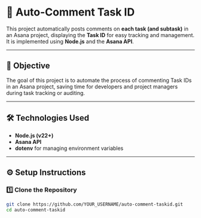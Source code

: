 # 🧠 Auto-Comment Task ID

This project automatically posts comments on **each task (and subtask)** in an Asana project, displaying the **Task ID** for easy tracking and management.  
It is implemented using **Node.js** and the **Asana API**.

---

## 🚀 Objective
The goal of this project is to automate the process of commenting Task IDs in an Asana project, saving time for developers and project managers during task tracking or auditing.

---

## 🛠️ Technologies Used
- **Node.js (v22+)**
- **Asana API**
- **dotenv** for managing environment variables

---

## ⚙️ Setup Instructions

### 1️⃣ Clone the Repository
```bash
git clone https://github.com/YOUR_USERNAME/auto-comment-taskid.git
cd auto-comment-taskid
